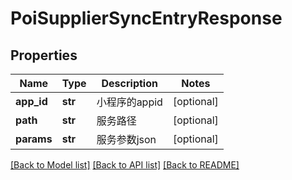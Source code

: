 # PoiSupplierSyncEntryResponse

## Properties
Name | Type | Description | Notes
------------ | ------------- | ------------- | -------------
**app_id** | **str** | 小程序的appid | [optional] 
**path** | **str** | 服务路径 | [optional] 
**params** | **str** | 服务参数json | [optional] 

[[Back to Model list]](../README.md#documentation-for-models) [[Back to API list]](../README.md#documentation-for-api-endpoints) [[Back to README]](../README.md)

